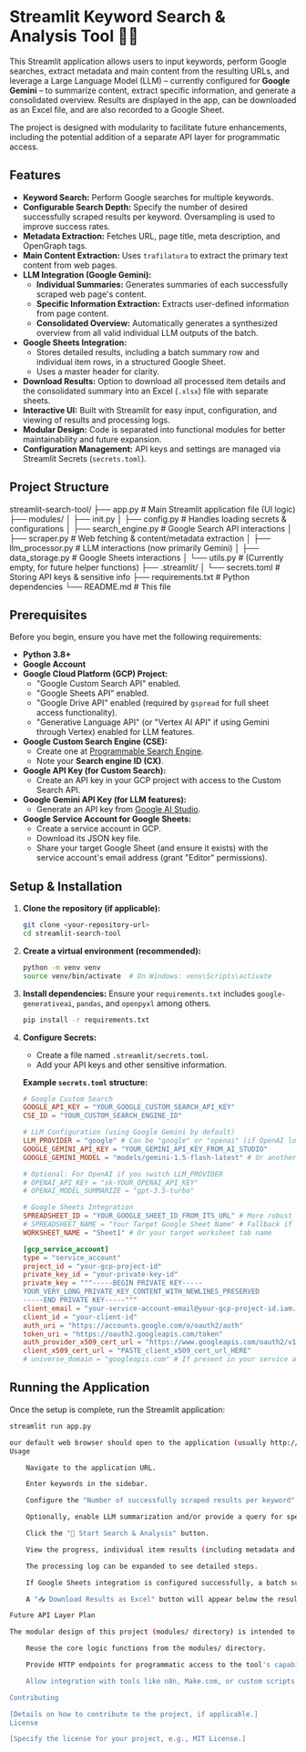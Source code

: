       
# Streamlit Keyword Search & Analysis Tool 🔎📝

This Streamlit application allows users to input keywords, perform Google searches, extract metadata and main content from the resulting URLs, and leverage a Large Language Model (LLM) – currently configured for **Google Gemini** – to summarize content, extract specific information, and generate a consolidated overview. Results are displayed in the app, can be downloaded as an Excel file, and are also recorded to a Google Sheet.

The project is designed with modularity to facilitate future enhancements, including the potential addition of a separate API layer for programmatic access.

## Features

*   **Keyword Search:** Perform Google searches for multiple keywords.
*   **Configurable Search Depth:** Specify the number of desired successfully scraped results per keyword. Oversampling is used to improve success rates.
*   **Metadata Extraction:** Fetches URL, page title, meta description, and OpenGraph tags.
*   **Main Content Extraction:** Uses `trafilatura` to extract the primary text content from web pages.
*   **LLM Integration (Google Gemini):**
    *   **Individual Summaries:** Generates summaries of each successfully scraped web page's content.
    *   **Specific Information Extraction:** Extracts user-defined information from page content.
    *   **Consolidated Overview:** Automatically generates a synthesized overview from all valid individual LLM outputs of the batch.
*   **Google Sheets Integration:**
    *   Stores detailed results, including a batch summary row and individual item rows, in a structured Google Sheet.
    *   Uses a master header for clarity.
*   **Download Results:** Option to download all processed item details and the consolidated summary into an Excel (`.xlsx`) file with separate sheets.
*   **Interactive UI:** Built with Streamlit for easy input, configuration, and viewing of results and processing logs.
*   **Modular Design:** Code is separated into functional modules for better maintainability and future expansion.
*   **Configuration Management:** API keys and settings are managed via Streamlit Secrets (`secrets.toml`).

## Project Structure


streamlit-search-tool/
├── app.py # Main Streamlit application file (UI logic)
├── modules/
│ ├── init.py
│ ├── config.py # Handles loading secrets & configurations
│ ├── search_engine.py # Google Search API interactions
│ ├── scraper.py # Web fetching & content/metadata extraction
│ ├── llm_processor.py # LLM interactions (now primarily Gemini)
│ ├── data_storage.py # Google Sheets interactions
│ └── utils.py # (Currently empty, for future helper functions)
├── .streamlit/
│ └── secrets.toml # Storing API keys & sensitive info
├── requirements.txt # Python dependencies
└── README.md # This file

      
## Prerequisites

Before you begin, ensure you have met the following requirements:

*   **Python 3.8+**
*   **Google Account**
*   **Google Cloud Platform (GCP) Project:**
    *   "Google Custom Search API" enabled.
    *   "Google Sheets API" enabled.
    *   "Google Drive API" enabled (required by `gspread` for full sheet access functionality).
    *   "Generative Language API" (or "Vertex AI API" if using Gemini through Vertex) enabled for LLM features.
*   **Google Custom Search Engine (CSE):**
    *   Create one at [Programmable Search Engine](https://programmablesearchengine.google.com/).
    *   Note your **Search engine ID (CX)**.
*   **Google API Key (for Custom Search):**
    *   Create an API key in your GCP project with access to the Custom Search API.
*   **Google Gemini API Key (for LLM features):**
    *   Generate an API key from [Google AI Studio](https://aistudio.google.com/app/apikey).
*   **Google Service Account for Google Sheets:**
    *   Create a service account in GCP.
    *   Download its JSON key file.
    *   Share your target Google Sheet (and ensure it exists) with the service account's email address (grant "Editor" permissions).

## Setup & Installation

1.  **Clone the repository (if applicable):**
    ```bash
    git clone <your-repository-url>
    cd streamlit-search-tool
    ```

2.  **Create a virtual environment (recommended):**
    ```bash
    python -m venv venv
    source venv/bin/activate  # On Windows: venv\Scripts\activate
    ```

3.  **Install dependencies:**
    Ensure your `requirements.txt` includes `google-generativeai`, `pandas`, and `openpyxl` among others.
    ```bash
    pip install -r requirements.txt
    ```

4.  **Configure Secrets:**
    *   Create a file named `.streamlit/secrets.toml`.
    *   Add your API keys and other sensitive information.

    **Example `secrets.toml` structure:**
    ```toml
    # Google Custom Search
    GOOGLE_API_KEY = "YOUR_GOOGLE_CUSTOM_SEARCH_API_KEY"
    CSE_ID = "YOUR_CUSTOM_SEARCH_ENGINE_ID"

    # LLM Configuration (using Google Gemini by default)
    LLM_PROVIDER = "google" # Can be "google" or "openai" (if OpenAI logic is retained/added)
    GOOGLE_GEMINI_API_KEY = "YOUR_GEMINI_API_KEY_FROM_AI_STUDIO"
    GOOGLE_GEMINI_MODEL = "models/gemini-1.5-flash-latest" # Or another model like "models/gemini-pro"

    # Optional: For OpenAI if you switch LLM_PROVIDER
    # OPENAI_API_KEY = "sk-YOUR_OPENAI_API_KEY"
    # OPENAI_MODEL_SUMMARIZE = "gpt-3.5-turbo"

    # Google Sheets Integration
    SPREADSHEET_ID = "YOUR_GOOGLE_SHEET_ID_FROM_ITS_URL" # More robust
    # SPREADSHEET_NAME = "Your Target Google Sheet Name" # Fallback if ID is not used
    WORKSHEET_NAME = "Sheet1" # Or your target worksheet tab name

    [gcp_service_account]
    type = "service_account"
    project_id = "your-gcp-project-id"
    private_key_id = "your-private-key-id"
    private_key = """-----BEGIN PRIVATE KEY-----
    YOUR_VERY_LONG_PRIVATE_KEY_CONTENT_WITH_NEWLINES_PRESERVED
    -----END PRIVATE KEY-----"""
    client_email = "your-service-account-email@your-gcp-project-id.iam.gserviceaccount.com"
    client_id = "your-client-id"
    auth_uri = "https://accounts.google.com/o/oauth2/auth"
    token_uri = "https://oauth2.googleapis.com/token"
    auth_provider_x509_cert_url = "https://www.googleapis.com/oauth2/v1/certs"
    client_x509_cert_url = "PASTE_client_x509_cert_url_HERE"
    # universe_domain = "googleapis.com" # If present in your service account JSON
    ```

## Running the Application

Once the setup is complete, run the Streamlit application:

```bash
streamlit run app.py

our default web browser should open to the application (usually http://localhost:8501).
Usage

    Navigate to the application URL.

    Enter keywords in the sidebar.

    Configure the "Number of successfully scraped results per keyword".

    Optionally, enable LLM summarization and/or provide a query for specific information extraction using the configured LLM provider (default is Google Gemini).

    Click the "🚀 Start Search & Analysis" button.

    View the progress, individual item results (including metadata and LLM insights), and the automatically generated consolidated overview in the main panel.

    The processing log can be expanded to see detailed steps.

    If Google Sheets integration is configured successfully, a batch summary row followed by individual item data rows will be written to your specified sheet.

    A "📥 Download Results as Excel" button will appear below the results, allowing you to download an Excel file with "Item Details" and "Consolidated Summary" sheets.

Future API Layer Plan

The modular design of this project (modules/ directory) is intended to support the future development of a separate API layer (e.g., using FastAPI or Flask). This API would:

    Reuse the core logic functions from the modules/ directory.

    Provide HTTP endpoints for programmatic access to the tool's capabilities.

    Allow integration with tools like n8n, Make.com, or custom scripts.

Contributing

[Details on how to contribute to the project, if applicable.]
License

[Specify the license for your project, e.g., MIT License.]
    
